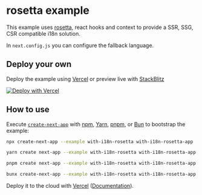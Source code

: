 # rosetta example

This example uses [rosetta](https://github.com/lukeed/rosetta), react hooks and context to provide a SSR, SSG, CSR compatible i18n solution.

In `next.config.js` you can configure the fallback language.

## Deploy your own

Deploy the example using [Vercel](https://vercel.com?utm_source=github&utm_medium=readme&utm_campaign=next-example) or preview live with [StackBlitz](https://stackblitz.com/github/vercel/next.js/tree/canary/examples/with-i18n-rosetta)

[![Deploy with Vercel](https://vercel.com/button)](https://vercel.com/new/clone?repository-url=https://github.com/vercel/next.js/tree/canary/examples/with-i18n-rosetta&project-name=with-i18n-rosetta&repository-name=with-i18n-rosetta)

## How to use

Execute [`create-next-app`](https://github.com/vercel/next.js/tree/canary/packages/create-next-app) with [npm](https://docs.npmjs.com/cli/init), [Yarn](https://yarnpkg.com/lang/en/docs/cli/create/), [pnpm](https://pnpm.io), or [Bun](https://bun.sh/docs/cli/bunx) to bootstrap the example:

```bash
npx create-next-app --example with-i18n-rosetta with-i18n-rosetta-app
```

```bash
yarn create next-app --example with-i18n-rosetta with-i18n-rosetta-app
```

```bash
pnpm create next-app --example with-i18n-rosetta with-i18n-rosetta-app
```

```bash
bunx create-next-app --example with-i18n-rosetta with-i18n-rosetta-app
```

Deploy it to the cloud with [Vercel](https://vercel.com/new?utm_source=github&utm_medium=readme&utm_campaign=next-example) ([Documentation](https://nextjs.org/docs/deployment)).
